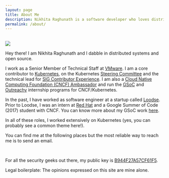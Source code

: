 ```yaml
---
layout: page
title: About Me
description: Nikhita Raghunath is a software developer who loves distributed systems and open source.
permalink: /about/
---
```

<br>

 <img src="{{site.avatar}}" class="avatar-round"/>

Hey there! I am Nikhita Raghunath and I dabble in distributed systems and open source.

I work as a Senior Member of Technical Staff at [VMware](https://www.vmware.com). I am a core contributor to [Kubernetes](https://kubernetes.io/), on the Kubernetes [Steering Committee](https://github.com/kubernetes/steering#members) and the technical lead for [SIG Contributor Experience](https://git.k8s.io/community/sig-contributor-experience).
I am also a [Cloud Native Computing Foundation (CNCF) Ambassador](https://www.cncf.io/people/ambassadors/) and run the [GSoC](https://github.com/cncf/soc#organization-admins) and [Outreachy](https://www.outreachy.org/communities/cfp/kubernetes/) internship programs for CNCF/Kubernetes.

In the past, I have worked as software engineer at a startup called [Loodse](https://www.loodse.com/). Prior to Loodse, I was an intern at [Red Hat](https://www.redhat.com/en) and a Google Summer of Code (2017) student with CNCF. You can know more about my GSoC work [here](https://github.com/nikhita/gsoc-meta-k8s).

In all of these roles, I worked extensively on Kubernetes (yes, you can probably see a common theme here!).

You can find me at the following places but the most reliable way to reach me is to send an email.

<div align="center">
<p>
<a href="mailto:hello@nikhita.dev"><i class="fa fa-envelope-o fa-fw" aria-hidden="true" style="font-size:40px;color:#2980b9"></i></a>
&nbsp; &nbsp; &nbsp;
<a href="https://github.com/nikhita"><i class="fa fa-github" aria-hidden="true" style="font-size:40px;color:#2980b9"></i></a>
&nbsp; &nbsp; &nbsp;
<a href="https://twitter.com/TheNikhita"><i class="fa fa-twitter" aria-hidden="true" style="font-size:40px;color:#2980b9"></i></a>
&nbsp; &nbsp; &nbsp;
<a href="https://www.linkedin.com/in/nikinath/"><i class="fa fa-linkedin" aria-hidden="true" style="font-size:40px;color:#2980b9"></i></a>
&nbsp; &nbsp; &nbsp;
<a href="https://kubernetes.slack.com/team/nikhita"><i class="fa fa-slack" aria-hidden="true" style="font-size:40px;color:#2980b9"></i></a>
</p>
</div>

For all the security geeks out there, my public key is [B944F27A57CF61F5](https://keybase.io/nikhita).

Legal boilerplate: The opinions expressed on this site are mine alone.
